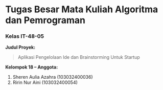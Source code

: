 # Tugas Besar Mata Kuliah Algoritma dan Pemrograman
### Kelas IT-48-05

**Judul Proyek:**
> Aplikasi Pengelolaan Ide dan Brainstorming Untuk Startup

**Kelompok 18 – Anggota:**
1. Sheren Aulia Azahra (103032400036)
2. Ririn Nur Aini (103032400054)
